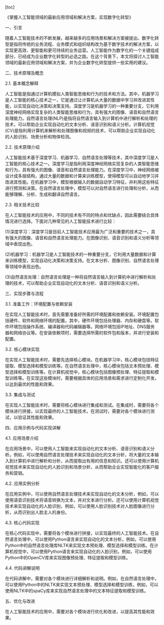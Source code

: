 
[toc]                    
                
                
《掌握人工智能领域的最新应用领域和解决方案，实现数字化转型》

一、引言

随着人工智能技术的不断发展，越来越多的应用场景和解决方案被提出。数字化转型是指将传统的业务流程、业务模式和组织结构改为基于数字技术的解决方案，以实现更高效、更智能和更可持续的业务运营。人工智能作为数字化的一个关键组成部分，已经成为企业数字化转型的必选之路。在这个背景下，本文将探讨人工智能领域的最新应用领域和解决方案，并为企业数字化转型提供一些实用的建议。

二、技术原理及概念

2.1. 基本概念解释

人工智能是指通过计算机模拟人类智能思维和行为的技术和方法。其中，机器学习是人工智能的核心技术之一，它是通过让计算机从大量的数据中学习并改进其性能，以实现自动化决策和决策支持。深度学习是机器学习的一种重要分支，它利用深度神经网络实现复杂的人类智能思维和行为，具有强大的图像、语音和自然语言处理能力。自然语言处理(NLP)是指将自然语言输入到计算机中进行解析和处理的技术，可以帮助企业实现自动化的文本分析、语音识别和语义分析。计算机视觉(CV)是指利用计算机来解析和处理图像和视频的技术，可以帮助企业实现自动化的人脸识别、场景分析和物体检测。

2.2. 技术原理介绍

人工智能技术基于深度学习、机器学习、自然语言处理等技术，其中深度学习是人工智能的核心技术之一。深度学习是指利用深度神经网络实现复杂的人类智能思维和行为，具有强大的图像、语音和自然语言处理能力。在深度学习中，神经网络被设计成多层结构，通过大量的数据和计算来训练模型，使得模型可以自动地学习并改进其性能。在机器学习中，模型根据输入的数据自动学习特征，并利用这些特征进行预测和决策。在自然语言处理中，模型可以对自然语言进行处理和分析，从而能够理解、分析、生成和翻译自然语言。

2.3. 相关技术比较

在人工智能技术的应用中，不同的技术有不同的特点和优缺点，因此需要结合具体情况进行选择。下面对几种常见的人工智能技术进行比较：

(1)深度学习：深度学习是目前人工智能技术应用最为广泛和重要的技术之一，具有强大的图像、语音和自然语言处理能力。在图像识别、语音识别和语义分析等领域中表现出色。

(2)机器学习：机器学习是人工智能技术的一种重要分支，它利用大量数据和计算来训练模型，实现自动化决策和决策支持。在文本分析、图像识别、自然语言处理等领域中表现出色。

(3)自然语言处理：自然语言处理是一种将自然语言输入到计算机中进行解析和处理的技术，可以帮助企业实现自动化的文本分析、语音识别和语义分析。

三、实现步骤与流程

3.1. 准备工作：环境配置与依赖安装

在实现人工智能技术时，首先需要准备好所需的环境配置和依赖安装。环境配置包括硬件、软件和网络环境的配置。其中，硬件环境包括处理器、内存和硬盘等。软件环境包括操作系统、编译器和代码编辑器等。网络环境包括IP地址、DNS服务器和网络协议等。在安装依赖项时，需要选择所需的软件包和版本，并进行安装和配置。

3.2. 核心模块实现

在实现人工智能技术时，需要先选择核心模块。在机器学习中，核心模块包括特征提取、模型选择和模型训练等。在自然语言处理中，核心模块包括文本预处理、模型选择和模型训练等。在计算机视觉中，核心模块包括图像预处理、特征提取和模型训练等。在实现这些模块时，需要根据具体的应用场景和需求进行定制化开发，以达到最优的性能和效果。

3.3. 集成与测试

在实现人工智能技术时，需要将核心模块进行集成和测试。在集成时，需要将各个模块进行拼接，以实现最终的人工智能技术。在测试时，需要对各个模块进行测试，以验证其性能和效果。

四、应用示例与代码实现讲解

4.1. 应用场景介绍

在应用场景中，可以使用人工智能来实现自动化的文本分析、语音识别和语义分析。例如，可以使用自然语言处理技术来实现自动化的文本分析，将大量的文本输入到计算机中进行解析和分析，从而提取出有用的信息和知识。还可以使用计算机视觉技术来实现自动化的人脸识别和场景分析，从而帮助企业实现智能化的客户服务和营销。

4.2. 应用实例分析

在应用实例中，可以使用自然语言处理技术来实现自动化的文本分析，例如，可以使用语音识别技术将语音转换为文本，并对文本进行分析。还可以使用计算机视觉技术来实现自动化的人脸识别，例如，可以使用人脸识别技术对人脸图像进行分析，从而识别出人脸主人的身份。

4.3. 核心代码实现

在核心代码实现中，需要将各个模块进行拼接，以实现最终的人工智能技术。在自然语言处理中，可以使用Python语言来实现自动化的文本分析，例如，可以使用Python中的自然语言处理库NLTK来实现文本预处理、模型选择和模型训练。在计算机视觉中，可以使用Python语言来实现自动化的人脸识别，例如，可以使用Python中的OpenCV库来实现图像预处理、特征提取和模型训练。

4.4. 代码讲解说明

在代码讲解中，需要对各个模块进行详细解析和说明。例如，在自然语言处理中，可以使用Python中的NLTK来实现文本预处理、模型选择和模型训练，例如，可以使用NLTK中的spaCy库来实现自然语言处理中的文本特征提取和模型训练。

五、优化与改进

在人工智能技术的应用中，需要对各个模块进行优化和改进，以提高其性能和效果。

